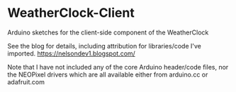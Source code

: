 # WeatherClock-Client
Arduino sketches for the client-side component of the WeatherClock

See the blog for details, including attribution for libraries/code I've imported. https://nelsondev1.blogspot.com/ 

Note that I have not included any of the core Arduino header/code files, nor the NEOPixel drivers which are all available either from arduino.cc or adafruit.com
